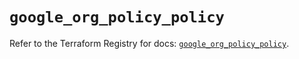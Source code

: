 # `google_org_policy_policy`

Refer to the Terraform Registry for docs: [`google_org_policy_policy`](https://registry.terraform.io/providers/hashicorp/google/6.32.0/docs/resources/org_policy_policy).
